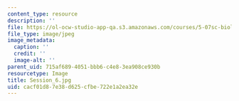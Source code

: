 ```yaml
---
content_type: resource
description: ''
file: https://ol-ocw-studio-app-qa.s3.amazonaws.com/courses/5-07sc-biological-chemistry-i-fall-2013/cacf01d87e38d625cfbe722e1a2ea32e_Session_6.jpg
file_type: image/jpeg
image_metadata:
  caption: ''
  credit: ''
  image-alt: ''
parent_uid: 715af689-4051-bbb6-c4e8-3ea908ce930b
resourcetype: Image
title: Session_6.jpg
uid: cacf01d8-7e38-d625-cfbe-722e1a2ea32e
---
```

